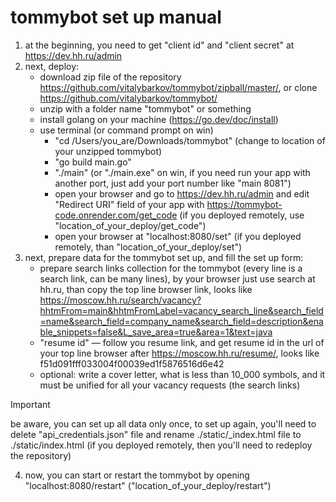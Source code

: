 # tommybot set up manual
1. at the beginning, you need to get "client id" and "client secret" at https://dev.hh.ru/admin
2. next, deploy:
   - download zip file of the repository https://github.com/vitalybarkov/tommybot/zipball/master/, or clone https://github.com/vitalybarkov/tommybot/
   - unzip with a folder name "tommybot" or something
   - install golang on your machine (https://go.dev/doc/install)
   - use terminal (or command prompt on win)
      - "cd /Users/you_are/Downloads/tommybot" (change to location of your unzipped tommybot)
      - "go build main.go"
      - "./main" (or "./main.exe" on win, if you need run your app with another port, just add your port number like "main 8081")
      - open your browser and go to https://dev.hh.ru/admin and edit "Redirect URI" field of your app with https://tommybot-code.onrender.com/get_code (if you deployed remotely, use "location_of_your_deploy/get_code") 
      - open your browser at "localhost:8080/set" (if you deployed remotely, than "location_of_your_deploy/set")
3. next, prepare data for the tommybot set up, and fill the set up form:
   - prepare search links collection for the tommybot (every line is a search link, can be many lines), by your browser just use search at hh.ru, than copy the top line browser link, looks like https://moscow.hh.ru/search/vacancy?hhtmFrom=main&hhtmFromLabel=vacancy_search_line&search_field=name&search_field=company_name&search_field=description&enable_snippets=false&L_save_area=true&area=1&text=java
   - "resume id" — follow you resume link, and get resume id in the url of your top line browser after https://moscow.hh.ru/resume/, looks like f51d091fff033004f00039ed1f5876516d6e42
   - optional: write a cover letter, what is less than 10_000 symbols, and it must be unified for all your vacancy requests (the search links)
> [!IMPORTANT]
> be aware, you can set up all data only once, to set up again, you'll need to delete "api_credentials.json" file and rename ./static/_index.html file to ./static/index.html (if you deployed remotely, then you'll need to redeploy the repository)
4. now, you can start or restart the tommybot by opening "localhost:8080/restart" ("location_of_your_deploy/restart")
